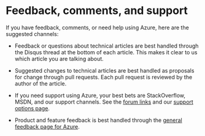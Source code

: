 # Feedback, comments, and support

If you have feedback, comments, or need help using Azure, here are the suggested channels:

- Feedback or questions about technical articles are best handled through the Disqus thread at the bottom of each article. This makes it clear to us which article you are talking about.

- Suggested changes to technical articles are best handled as proposals for change through pull requests. Each pull request is reviewed by the author of the article.

- If you need support using Azure, your best bets are StackOverflow, MSDN, and our support channels. See the [forum links](https://azure.microsoft.com/en-us/support/forums/) and our [support options page](https://azure.microsoft.com/en-us/support/options/).

-	Product and feature feedback is best handled through the [general feedback page for Azure](https://feedback.azure.com).
